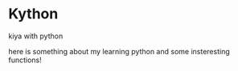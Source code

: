 # Kython
kiya with python

here is something about my learning python and some insteresting functions!
